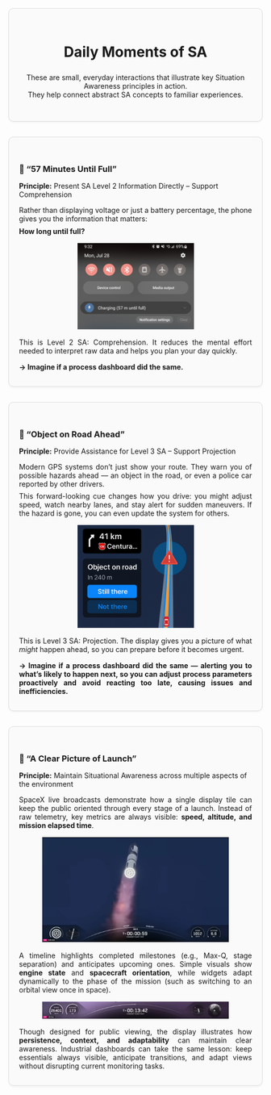 <div style="display: flex; flex-direction: row; align-items: flex-start;">

<div style="flex: 1;">

<!-- Header Card -->
<div style="border: 1px solid #ddd; border-radius: 10px; padding: 30px 20px; margin: 30px 0; background-color: #fafafa; box-shadow: 0 2px 4px rgba(0,0,0,0.05); text-align: center;">
  <div style="max-width: 600px; margin: 0 auto;">
    <h1 style="margin-bottom: 25px;">Daily Moments of SA</h1>
    <p>These are small, everyday interactions that illustrate key Situation Awareness principles in action.<br>They help connect abstract SA concepts to familiar experiences.</p>
  </div>
</div>

<!-- 57 Minutes Until Full Card -->
<div id="card-57-min-until-full" style="border: 1px solid #ddd; border-radius: 10px; padding: 30px 20px; margin: 30px 0; background-color: #fafafa; box-shadow: 0 2px 4px rgba(0,0,0,0.05);">
  <!-- hidden anchor for older renderers -->
  <span id="sec-57-min-until-full" style="position: relative; top: -80px;"></span>
  <h3 style="margin-bottom: 15px;">
    <a href="#sec-57-min-until-full" style="text-decoration: none; color: inherit;">📱 “57 Minutes Until Full”</a>
  </h3>
  <p><strong>Principle:</strong> Present SA Level 2 Information Directly – Support Comprehension</p>
  <p style="margin-bottom: 15px; max-width: 1000px; text-align: justify; text-justify: inter-word;">
    Rather than displaying voltage or just a battery percentage, the phone gives you the information that matters:<br>
    <span style="display:block; height:7.5px;"></span>
    <strong>How long until full?</strong>
  </p>
    <div style="text-align: center; margin-top: 0px;">
    <img src="../images/samoments_time_until_full.jpg" alt="Phone showing time until battery full" width="50%" />
  </div>

  <p style="margin-bottom: 15px; max-width: 1000px; text-align: justify; text-justify: inter-word;">
    This is Level 2 SA: Comprehension. It reduces the mental effort needed to interpret raw data and helps you plan your day quickly.
  </p>
  <p style="margin-bottom: 0px; max-width: 1000px; text-align: justify; text-justify: inter-word;">
    <strong>→ Imagine if a process dashboard did the same.</strong>
  </p>
</div>

<!-- Road Hazard Ahead Card -->
<div id="card-road-hazard-ahead" style="border: 1px solid #ddd; border-radius: 10px; padding: 30px 20px; margin: 30px 0; background-color: #fafafa; box-shadow: 0 2px 4px rgba(0,0,0,0.05);">
  <span id="sec-road-hazard-ahead" style="position: relative; top: -80px;"></span>
  <h3 style="margin-bottom: 15px;">
    <a href="#sec-road-hazard-ahead" style="text-decoration: none; color: inherit;">🚗 “Object on Road Ahead”</a>
  </h3>
  <p><strong>Principle:</strong> Provide Assistance for Level 3 SA – Support Projection</p>
  <p style="margin-bottom: 15px; max-width: 1000px; text-align: justify; text-justify: inter-word;">
    Modern GPS systems don’t just show your route. They warn you of possible hazards ahead — an object in the road, or even a police car reported by other drivers.<br>
    <span style="display:block; height:7.5px;"></span>
    This forward-looking cue changes how you drive: you might adjust speed, watch nearby lanes, and stay alert for sudden maneuvers. If the hazard is gone, you can even update the system for others.
  </p>
    <div style="text-align: center; margin-top: 0px;">
    <img src="../images/samoments_object_on_road.PNG" alt="GPS road hazard warning" width="50%" />
  </div>

  <p style="margin-bottom: 15px; max-width: 1000px; text-align: justify; text-justify: inter-word;">
    This is Level 3 SA: Projection. The display gives you a picture of what <em>might</em> happen ahead, so you can prepare before it becomes urgent.
  </p>
  <p style="margin-bottom: 0px; max-width: 1000px; text-align: justify; text-justify: inter-word;">
    <strong>→ Imagine if a process dashboard did the same — alerting you to what’s likely to happen next, so you can adjust process parameters proactively and avoid reacting too late, causing issues and inefficiencies.</strong>
  </p>
</div>

<!-- SpaceX Launch Info Card -->
<div id="card-spacex-launch-info" style="border: 1px solid #ddd; border-radius: 10px; padding: 30px 20px; margin: 30px 0; background-color: #fafafa; box-shadow: 0 2px 4px rgba(0,0,0,0.05);">
  <span id="sec-spacex-launch-info" style="position: relative; top: -80px;"></span>
  <h3 style="margin-bottom: 15px;">
    <a href="#sec-spacex-launch-info" style="text-decoration: none; color: inherit;">🚀 “A Clear Picture of Launch”</a>
  </h3>
  <p><strong>Principle:</strong> Maintain Situational Awareness across multiple aspects of the environment </p>
  <p style="margin-bottom: 15px; max-width: 1000px; text-align: justify; text-justify: inter-word;">
    SpaceX live broadcasts demonstrate how a single display tile can keep the public oriented through every stage of a launch. Instead of raw telemetry, key metrics are always visible: <strong>speed, altitude, and mission elapsed time</strong>.
  </p>

  <div style="text-align: center; margin-top: 0px;">
    <img src="../images/samoments_spacex_launchinfo.png" alt="SpaceX launch info dashboard" width="80%" />
  </div>

  <p style="margin-top: 15px; margin-bottom: 15px; max-width: 1000px; text-align: justify; text-justify: inter-word;">
    A timeline highlights completed milestones (e.g., Max-Q, stage separation) and anticipates upcoming ones. Simple visuals show <strong>engine state</strong> and <strong>spacecraft orientation</strong>, while widgets adapt dynamically to the phase of the mission (such as switching to an orbital view once in space).
  </p>

  <div style="text-align: center; margin-top: 0px;">
    <img src="../images/samoments_spacex_launchinfo_2.png" alt="SpaceX launch info dashboard" width="80%" />
  </div>
  

  <p style="margin-bottom: 0px; max-width: 1000px; text-align: justify; text-justify: inter-word;">
    Though designed for public viewing, the display illustrates how <strong>persistence, context, and adaptability</strong> can maintain clear awareness. Industrial dashboards can take the same lesson: keep essentials always visible, anticipate transitions, and adapt views without disrupting current monitoring tasks.
  </p>
</div>

</div>
</div>

